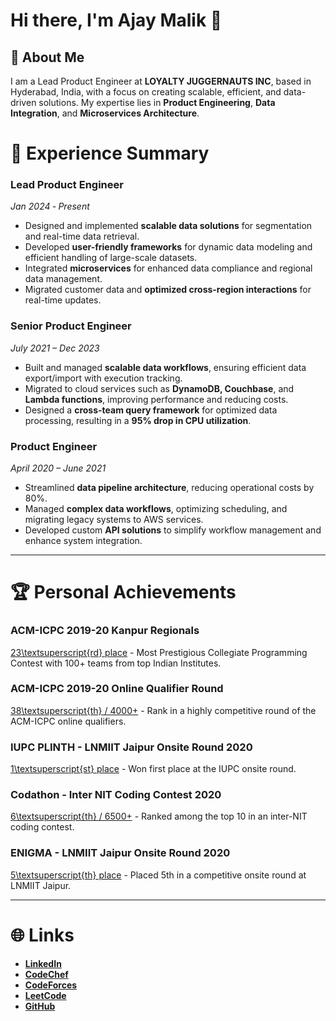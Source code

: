 # Hi there, I'm Ajay Malik 👋

## 🚀 About Me
I am a Lead Product Engineer at **LOYALTY JUGGERNAUTS INC**, based in Hyderabad, India, with a focus on creating scalable, efficient, and data-driven solutions. My expertise lies in **Product Engineering**, **Data Integration**, and **Microservices Architecture**.

# 🚀 **Experience Summary**

### **Lead Product Engineer**  
*Jan 2024 ‐ Present*  
- Designed and implemented **scalable data solutions** for segmentation and real-time data retrieval.
- Developed **user-friendly frameworks** for dynamic data modeling and efficient handling of large-scale datasets.
- Integrated **microservices** for enhanced data compliance and regional data management.
- Migrated customer data and **optimized cross-region interactions** for real-time updates.

### **Senior Product Engineer**  
*July 2021 – Dec 2023*  
- Built and managed **scalable data workflows**, ensuring efficient data export/import with execution tracking.
- Migrated to cloud services such as **DynamoDB, Couchbase**, and **Lambda functions**, improving performance and reducing costs.
- Designed a **cross-team query framework** for optimized data processing, resulting in a **95% drop in CPU utilization**.

### **Product Engineer**  
*April 2020 – June 2021*  
- Streamlined **data pipeline architecture**, reducing operational costs by 80%.
- Managed **complex data workflows**, optimizing scheduling, and migrating legacy systems to AWS services.
- Developed custom **API solutions** to simplify workflow management and enhance system integration.

---

# 🏆 **Personal Achievements**  
### **ACM-ICPC 2019-20 Kanpur Regionals**  
[23\textsuperscript{rd} place](https://www.codechef.com/public/rankings/ICPCKA19) - Most Prestigious Collegiate Programming Contest with 100+ teams from top Indian Institutes.

### **ACM-ICPC 2019-20 Online Qualifier Round**  
[38\textsuperscript{th} / 4000+](https://www.codechef.com/rankings/ICPCIN19?order=asc&page=2&sortBy=rank) - Rank in a highly competitive round of the ACM-ICPC online qualifiers.

### **IUPC PLINTH - LNMIIT Jaipur Onsite Round 2020**  
[1\textsuperscript{st} place](https://www.codechef.com/rankings/IUPC2020) - Won first place at the IUPC onsite round.

### **Codathon - Inter NIT Coding Contest 2020**  
[6\textsuperscript{th} / 6500+](https://www.hackerearth.com/challenges/college/codathon20-nitbhopal/leaderboard/) - Ranked among the top 10 in an inter-NIT coding contest.

### **ENIGMA - LNMIIT Jaipur Onsite Round 2020**  
[5\textsuperscript{th} place](https://www.codechef.com/rankings/EGMA2020) - Placed 5th in a competitive onsite round at LNMIIT Jaipur.

---

# 🌐 **Links**  
- **[LinkedIn](https://www.linkedin.com/in/ajay-malik/details/featured/)**  
- **[CodeChef](https://www.codechef.com/users/ajaymalik)**  
- **[CodeForces](https://codeforces.com/profile/ajaymalik)**  
- **[LeetCode](https://leetcode.com/u/ajaymalik/)**  
- **[GitHub](https://github.com/ajaymalik2592)**  
